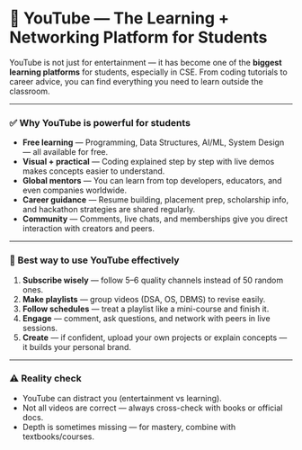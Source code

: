 # 🎥 YouTube — The Learning + Networking Platform for Students

YouTube is not just for entertainment — it has become one of the **biggest learning platforms** for students, especially in CSE. From coding tutorials to career advice, you can find everything you need to learn outside the classroom.

---

### ✅ Why YouTube is powerful for students

* **Free learning** — Programming, Data Structures, AI/ML, System Design — all available for free.
* **Visual + practical** — Coding explained step by step with live demos makes concepts easier to understand.
* **Global mentors** — You can learn from top developers, educators, and even companies worldwide.
* **Career guidance** — Resume building, placement prep, scholarship info, and hackathon strategies are shared regularly.
* **Community** — Comments, live chats, and memberships give you direct interaction with creators and peers.

---



### 🌟 Best way to use YouTube effectively

1. **Subscribe wisely** — follow 5–6 quality channels instead of 50 random ones.
2. **Make playlists** — group videos (DSA, OS, DBMS) to revise easily.
3. **Follow schedules** — treat a playlist like a mini-course and finish it.
4. **Engage** — comment, ask questions, and network with peers in live sessions.
5. **Create** — if confident, upload your own projects or explain concepts — it builds your personal brand.

---

### ⚠️ Reality check

* YouTube can distract you (entertainment vs learning).
* Not all videos are correct — always cross-check with books or official docs.
* Depth is sometimes missing — for mastery, combine with textbooks/courses.


